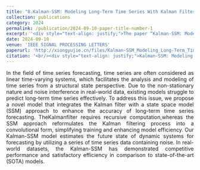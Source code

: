 ```yaml
---
title: "8.Kalman-SSM: Modeling Long-Term Time Series With Kalman Filter Structured State Spaces"
collection: publications
category: 2024
permalink: /publication/2024-09-10-paper-title-number-1
excerpt: '<div style="text-align: justify;">The paper “Kalman-SSM: Modeling Long-Term Time Series With Kalman Filter Structured State Spaces” presents the Kalman-SSM model. It combines the Kalman filter and SSM, outperforming SOTA models in long - term time series forecasting.</div>'
date: 2024-09-10
venue: 'IEEE SIGNAL PROCESSING LETTERS'
paperurl: 'http://xiongyujie.cn/files/Kalman-SSM_Modeling_Long-Term_Time_Series_With_Kalman_Filter_Structured_State_Spaces.pdf'
citation: '<br/><div style="text-align: justify;">Kalman-SSM: Modeling Long-Term Time Series With Kalman Filter Structured State Spaces, Z. Zhou, X. Guo, Y.-J. Xiong* and C.-M. Xia, IEEE Signal Processing Letters, 2024, 31: 2470-2474</div>'
---
```


<div style="text-align: justify;">In the field of time series forecasting, time series are often considered as linear time-varying systems, which facilitates the analysis and modeling of time series from a structural state perspective. Due to the non-stationary nature and noise interference in real-world data, existing models struggle to predict long-term time series effectively. To address this issue, we propose a novel model that integrates the Kalman filter with a state space model (SSM) approach to enhance the accuracy of long-term time series forecasting. TheKalmanfilter requires recursive computation,whereas the SSM approach reformulates the Kalman filtering process into a convolutional form, simplifying training and enhancing model efficiency. Our Kalman-SSM model estimates the future state of dynamic systems for forecasting by utilizing a series of time series data containing noise. In real-world datasets, the Kalman-SSM has demonstrated competitive performance and satisfactory efficiency in comparison to state-of-the-art (SOTA) models.</div>

<br/>
